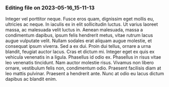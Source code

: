 

### Editing file on 2023-05-16_15-11-13

Integer vel porttitor neque. Fusce eros quam, dignissim eget mollis eu, ultricies ac neque. In iaculis ex in elit sollicitudin luctus. Ut varius laoreet massa, ac malesuada velit luctus in. Aenean malesuada, massa a condimentum dapibus, ipsum felis hendrerit metus, vitae rutrum lacus augue vulputate velit. Nullam sodales erat aliquam augue molestie, et consequat ipsum viverra. Sed a ex dui. Proin dui tellus, ornare a urna blandit, feugiat auctor lacus.
Cras et dictum mi. Integer eget ex quis ex vehicula venenatis in a ligula. Phasellus id odio ex. Phasellus in risus vitae leo venenatis tincidunt. Nam auctor molestie risus. Vivamus non libero ornare, vestibulum felis non, condimentum odio. Praesent facilisis diam at leo mattis pulvinar. Praesent a hendrerit ante. Nunc at odio eu lacus dictum dapibus ac blandit enim.


